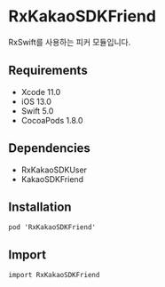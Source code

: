 # RxKakaoSDKFriend

RxSwift를 사용하는 피커 모듈입니다.

## Requirements
- Xcode 11.0
- iOS 13.0
- Swift 5.0
- CocoaPods 1.8.0

## Dependencies
- RxKakaoSDKUser
- KakaoSDKFriend

## Installation
```
pod 'RxKakaoSDKFriend'
```

## Import
```
import RxKakaoSDKFriend
```